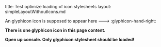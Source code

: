 <frontmatter>
title: Test optimize loading of icon stylesheets
layout: simpleLayoutWithoutIcons.md
</frontmatter>

An glyphicon icon is supposed to appear here ---> :glyphicon-hand-right:

**There is one glyphicon icon in this page content.**

**Open up console. Only glyphicon stylesheet should be loaded!**
